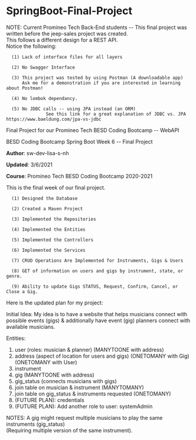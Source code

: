 # SpringBoot-Final-Project

NOTE:  Current Promineo Tech Back-End students -- This final project was written before the jeep-sales project was created.  
       This follows a different design for a REST API.  
       Notice the following:

      (1) Lack of interface files for all layers
      
      (2) No Swagger Interface
      
      (3) This project was tested by using Postman (A downloadable app)
          Ask me for a demonstration if you are interested in learning about Postman!
      
      (4) No lombok dependancy.
      
      (5) No JDBC calls -- using JPA instead (an ORM)  
                   See this link for a great explanation of JDBC vs. JPA https://www.baeldung.com/jpa-vs-jdbc
      
      
Final Project for our Promineo Tech BESD Coding Bootcamp -- WebAPI 

BESD Coding Bootcamp Spring Boot Week 6 -- Final Project 

**Author**:  sw-dev-lisa-s-nh

**Updated**:  3/6/2021

**Course**:   Promineo Tech BESD Coding Bootcamp 2020-2021

This is the final week of our final project.   

      (1) Designed the Database
      
      (2) Created a Maven Project
      
      (3) Implemented the Repositories
      
      (4) Implemented the Entities
      
      (5) Implemented the Controllers
      
      (6) Implemented the Services
      
      (7) CRUD Operations Are Implemented for Instruments, Gigs & Users

      (8) GET of information on users and gigs by instrument, state, or genre.
      
      (9) Ability to update Gigs STATUS, Request, Confirm, Cancel, or Close a Gig.
      
      
Here is the updated plan for my project:

Initial Idea: My idea is to have a website that helps musicians connect with possible events (gigs) 
& additionally have event (gig) planners connect with available musicians.  

Entities:  
1.  user (roles: musician & planner) (MANYTOONE with address)
2.  address (aspect of location for users and gigs) (ONETOMANY with Gig) (ONETOMANY with User) 
3.  instrument
4.  gig (MANYTOONE with address)
5.  gig_status (connects musicians with gigs)
6.  join table on musician & instrument (MANYTOMANY)
7.  join table on gig_status & instruments requested (ONETOMANY)
8.  (FUTURE PLAN):  credentials
9.  (FUTURE PLAN):  Add another role to user:  systemAdmin

NOTES:  A gig might request multiple musicians to play the same instruments (gig_status)   
(Requiring multiple version of the same instrument).
